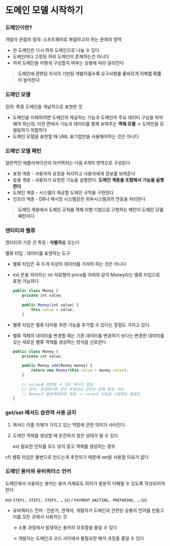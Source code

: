 # 도메인 모델 시작하기

### 도메인이란?

개발자 관점의 정의: 소프트웨어로 해결하고자 하는 문제의 영역

- 한 도메인은 다시 하위 도메인으로 나눌 수 있다
- 도메인마다 고정된 하위 도메인이 존재하는건 아니다
- 하위 도메인을 어떻게 구성할지 여부는 상황에 따라 달라진다

> **도메인에 관련된 지식이 기반된 개발자일수록 요구사항을 올바르게 이해할 확률이 높아진다**
> 

### 도메인 모델

정의: 특정 도메인을 개념적으로 표현한 것

- 도메인을 이해하려면 도메인의 제공하는 기능과 도메인의 주요 데이터 구성을 파악해야 하는데, 이런 면에서 기능과 데이터를 함께 보여주는 **객체 모델** → 도메인을 모델링하기 적합하다
- 도메인 모델을 표현할 때 UML 표기법만을 사용해야하는 것은 아니다

### 도메인 모델 패턴

일반적인 애플리케이션의 아키텍처는 다음 4개의 영역으로 구성된다

- 표현 계층 - 사용자의 요청을 처리하고 사용자에게 정보를 보여준다
- 응용 계층 - 사용자가 요청한 기능을 실행한다. **도메인 계층을 조합해서 기능을 실행한다**
- 도메인 계층 - 시스템이 제공할 도메인 규칙을 구현한다
- 인프라 계층 - DB나 메시징 시스템같은 외부시스템과의 연동을 처리한다

> **도메인 계층에서 도메인 규칙을 객체 지향 기법으로 구현하는 패턴이 도메인 모델 패턴이다**
> 

### 엔티티와 밸류

엔티티의 가장 큰 특징 : **식별자**를 갖는다

밸류 타입 : 데이터를 표현하는 도구

- 밸류 타입은 꼭 두개 이상의 데이터를 가져야 하는 것은 아니다
- ex) 돈을 의미하는 int 자료형의 price를 아래와 같이 Money라는 밸류 타입으로 표현 가능하다
    
    ```jsx
    public class Money {
    	private int value;
    	
    	public Money(int value) {
    		this.value = value;
    	}
    ```
    
- 밸류 타입은 밸류 타이을 위한 기능을 추가할 수 있다는 장점도 가지고 있다
- 밸류 객체의 데이터를 변경할 때는 기존 데이터를 변경하기 보다는 변경한 데이터를 갖는 새로운 밸류 객체를 생성하는 방식을 선호한다
    
    ```jsx
    public class Money {
    	private int value;
    	
    	public Money add(Money money) {
    		return new Money(this.value + money.value);
    	}
    	
    	// value를 변경할 수 있는 메서드 없음.
    	// 만약, 존재한다면 참조 투명성과 관련한 문제 발생 가능.
    	// Money가 불변객체라면 해결 -> record 타입을 사용해도 좋을듯
    }
    ```
    

### get/set 메서드 습관적 사용 금지

1. 메서드 이름 자체가 가지고 있는 역할에 관한 의미가 사라진다
2. 도메인 객체를 생성할 때 온전하지 않은 상태가 될 수 있다
    
    ex) 필요한 인자를 모드 넣지 않고 객체를 생성하는 경우
    

cf) 밸류 타입은 불변으로 만드는게 추천되기 때문에 set을 사용할 이유가 없다

### 도메인 용어와 유비쿼터스 언어

도메인에서 사용되는 용어는 용어 자체로도 의미가 충분히 이해될 수 있도록 작성되어야 한다

ex) `STEP1, STEP2, STEP3, …` (x) / `PAYMENT_WAITING, PREPARING, …` (o)

- 유비쿼터스 언어 : 전문가, 관계자, 개발자가 도메인과 관련된 공통의 언어를 만들고 이를 모든 곳에서 사용하는 것
    
    → 소통 과정에서 발생하는 용어의 모호함을 줄일 수 있다
    
    → 개발자는 도메인과 코드 사이에서 불필요한 해석 과정을 줄일 수 있다

